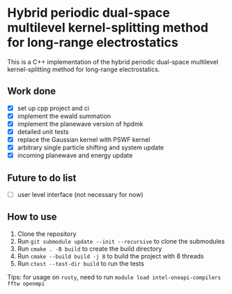# Hybrid periodic dual-space multilevel kernel-splitting method for long-range electrostatics

This is a C++ implementation of the hybrid periodic dual-space multilevel kernel-splitting method for long-range electrostatics.

## Work done

- [x] set up cpp project and ci
- [x] implement the ewald summation
- [x] implement the planewave version of hpdmk
- [x] detailed unit tests
- [x] replace the Gaussian kernel with PSWF kernel
- [x] arbitrary single particle shifting and system update
- [x] incoming planewave and energy update

## Future to do list

- [ ] user level interface (not necessary for now)

## How to use

1. Clone the repository
2. Run `git submodule update --init --recursive` to clone the submodules
3. Run `cmake . -B build` to create the build directory
4. Run `cmake --build build -j 8` to build the project with 8 threads
5. Run `ctest --test-dir build` to run the tests

Tips: for usage on `rusty`, need to run `module load intel-oneapi-compilers fftw openmpi`
